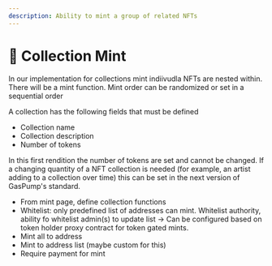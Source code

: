 ```yaml
---
description: Ability to mint a group of related NFTs
---
```


# 📂 Collection Mint

In our implementation for collections mint indiivudla NFTs are nested within. There will be a mint function. Mint order can be randomized or set in a sequential order

A collection has the following fields that must be defined

* Collection name
* Collection description
* Number of tokens

In this first rendition the number of tokens are set and cannot be changed. If a changing quantity of a NFT collection is needed (for example, an artist adding to a collection over time) this can be set in the next version of GasPump's standard.&#x20;

* From mint page, define collection functions&#x20;
* Whitelist: only predefined list of addresses can mint. Whitelist authority, ability fo whitelist admin(s) to update list -> Can be configured based on token holder proxy contract for token gated mints.
* Mint all to address
* Mint to address list (maybe custom for this)
* Require payment for mint
